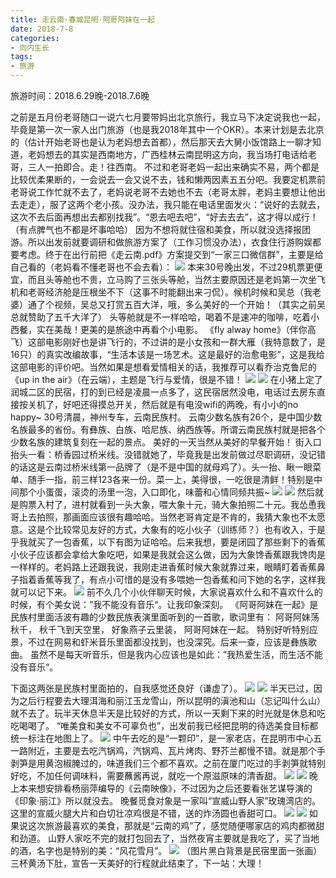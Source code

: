 ```yaml
---
title: 走云南·春城昆明·阿哥阿妹在一起
date: 2018-7-8
categories:
- 向内生长
tags:
- 旅游
---
```

旅游时间：2018.6.29晚-2018.7.6晚

之前是五月份老哥随口一说六七月要带妈出北京旅行，我立马下决定说我也一起，毕竟是第一次一家人出门旅游（也是我2018年其中一个OKR）。本来计划是去北京的（估计开始老哥也是认为老妈想去首都），然后那天去大舅小饭馆路上一聊才知道，老妈想去的其实是西南地方，广西桂林云南昆明这方向，我当场打电话给老哥，三人一拍即合。走！往西南。
不过和老哥老妈一起出来确实不易，两个都是比较优柔果断的，一会说去一会又说不去，钱和懒两因素五五分吧。我要定机票前老哥说工作忙就不去了，老妈说老哥不去她也不去（老哥太胖，老妈主要想让他出去走走），服了这两个老小孩。没办法，我只能在电话里面发火：“说好的去就去，这次不去后面再想出去都别找我”。“恩去吧去吧”，“好去去去”，这才得以成行！（有点脾气也不都是坏事哈哈）
因为不想将就住宿和美食，所以就没选择报团游。所以出发前就要调研和做旅游方案了（工作习惯没办法），衣食住行游购娱都要考虑。终于在出行前把《走云南.pdf》方案提交到“一家三口微信群”，主要是给自己看的（老妈看不懂老哥也不会去看）：
![](./images/云南1.png)
本来30号晚出发，不过29机票更便宜，而且头等舱也不贵，立马购了三张头等舱，当然主要原因还是老妈第一次坐飞机和老哥经济舱是压根坐不下（这事不时能翻出来刁侃）。候机时候和吴总（我老婆）通了个视频，吴总又打赏五百大洋，哦，多么美好的一个开始！（其实之前吴总就赞助了五千大洋了）
头等舱就是不一样哈哈，喝着不是速冲的咖啡，吃着小西餐，实在美哉！更美的是旅途中再看个小电影。
《fly alway home》（伴你高飞）这部电影刚好也是讲飞行的，不过讲的是小女孩和一群大雁（我特意数了，是16只）的真实改编故事，“生活本该是一场艺术。这是最好的治愈电影”，这是我给这部电影的评价吧。当然如果是想看爱情相关的话，我推荐可以看乔治克鲁尼的《up in the air》（在云端），主题是飞行与爱情，很是不错！
![](./images/云南2.PNG)
![](./images/云南3.PNG)
在小猪上定了润城二区的民宿，打的到已经是凌晨一点多了，这民宿居然没电，电话过去房东直接按关机了，好吧还得摸总开关，然后就是有电没wifi的两晚，有小小的no happy~
30号清晨，神州专车，云南民族村。
云南少数名族有26个，是中国少数名族最多的省份。有彝族、白族、哈尼族、纳西族等。所谓云南民族村就是把各个少数名族的建筑复刻在一起的景点。
美好的一天当然从美好的早餐开始！
街入口抬头一看：桥香园过桥米线。没错就她了，毕竟我是出发前做过尽职调研，没记错的话这是云南过桥米线第一品牌了（是不是中国的就母鸡了）。头一抬、瞅一眼菜单、随手一指，前三样123各来一份。菜一上，美得很，一吃很是清鲜！特别是中间那个小蛋蛋，滚烫的汤里一泡，入口即化，味蕾和心情同频共振~
![](./images/云南4.PNG)
![](./images/云南5.PNG)
然后就是购票入村了，进村就看到一头大象，喂大象十元，骑大象拍照二十元。我怂恿我哥上去拍照，那画面应该很有趣哈哈。当然老哥肯定是不肯的，我猜大象也不太愿意。这是个比较常见友好的方式，大象有的吃小伙子（训练师？）也有收入，于是乎我就买了一包香蕉，以下有图为证哈哈。后来我想，要是闭园了那些剩下的香蕉小伙子应该都会拿给大象吃吧，如果是我就会这么做，因为大象馋香蕉跟我馋肉是一样样的。老妈路上还跟我说，我刚走进香蕉时候大象就靠过来，眼睛盯着香蕉鼻子指着香蕉等我了，有点小可惜的是没有多喂她一包香蕉和问下她的名字，这样我就可以记下来。
![](./images/云南6.PNG)
前不久几个小伙伴聊天时候，大家说喜欢什么和不喜欢什么的时候，有个美女说：”我不能没有音乐“。让我印象深刻。
《阿哥阿妹在一起》是民族村里面活波有趣的少数民族表演里面听到的一首歌，歌词里有：
阿哥阿妹荡秋千，
秋千飞到天空里，
好象燕子云里装，
阿哥阿妹在一起。
特别好听特别应景，不过在网易和虾米音乐里面都没找到，也没深究。后来一查，应该是彝族歌曲。
虽然不是每天听音乐，但是我内心应该也是如此：”我热爱生活，而生活不能没有音乐“。

下面这两张是民族村里面拍的，自我感觉还良好（谦虚了）。
![](./images/云南7.PNG)
![](./images/云南8.PNG)
半天已过，因为之后行程要去大理洱海和丽江玉龙雪山，所以昆明的滇池和山（忘记叫什么山）就不去了。玩半天休息半天是比较好的方式，所以一天剩下来的时光就是休息和吃吃喝喝了。
“唯美食和美女不可辜负也”，出发前我已经把昆明的待选美食目标都统一标注在地图上了。
![](./images/云南9.PNG)
中午去吃的是“一颗印”，是一家老店，在昆明市中心五一路附近，主要是去吃汽锅鸡，汽锅鸡、瓦片烤肉、野芥兰都慢不错。就是那个手剥笋是用黄泡椒腌过的，味道我们三个都不喜欢。之前在厦门吃过的手剥笋就特别好吃，不加任何调味料，需要蘸酱再说，就吃一个原滋原味的清香甜。
![](./images/云南10.PNG)
![](./images/云南11.PNG)
晚上本来想安排看杨丽萍编导的《云南映像》，不过因为之后还要看张艺谋导演的《印象·丽江》所以就没去。
晚餐觅食对象是一家叫“宣威山野人家”玫瑰湾店的。这里的宣威火腿大片和白切壮凉鸡很是不错，送的炸汤圆也香甜可口。
![](./images/云南12.PNG)
![](./images/云南13.PNG)
如果说这次旅游最喜欢的美食，那就是“云南的鸡”了，感觉随便哪家店的鸡肉都微甜和劲道。
山野人家吃不完的就打包回去了，当然夜宵主要就是我吃了，买了当地的酒，名字也是特别的美：“风花雪月”。
![](./images/云南14.PNG)
（图片黑白背景是民宿里面一张画）
三杯黄汤下肚，宣告一天美好的行程就此结束了，下一站：大理！
